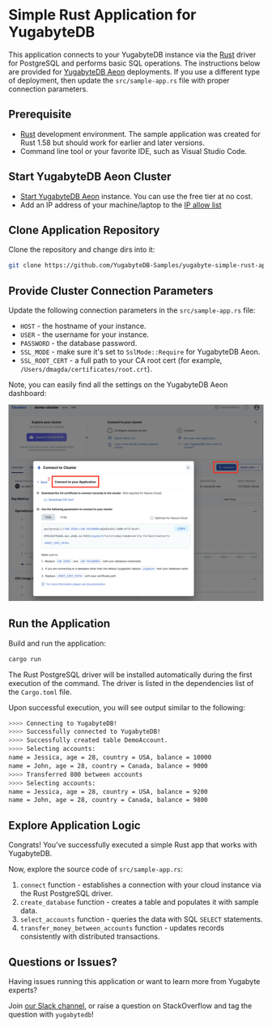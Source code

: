 # Simple Rust Application for YugabyteDB

This application connects to your YugabyteDB instance via the 
[Rust](https://github.com/sfackler/rust-postgres) driver for PostgreSQL and performs basic SQL operations. The instructions below are provided for [YugabyteDB Aeon](https://cloud.yugabyte.com/) deployments. 
If you use a different type of deployment, then update the `src/sample-app.rs` file with proper connection parameters.

## Prerequisite

* [Rust](https://www.rust-lang.org/tools/install) development environment. The sample application was created for Rust 1.58 but should work for earlier and later versions.
* Command line tool or your favorite IDE, such as Visual Studio Code.

## Start YugabyteDB Aeon Cluster

* [Start YugabyteDB Aeon](https://docs.yugabyte.com/latest/yugabyte-cloud/cloud-quickstart/qs-add/) instance. You can use
the free tier at no cost.
* Add an IP address of your machine/laptop to the [IP allow list](https://docs.yugabyte.com/latest/yugabyte-cloud/cloud-secure-clusters/add-connections/#manage-ip-allow-lists)

## Clone Application Repository

Clone the repository and change dirs into it:

```bash
git clone https://github.com/YugabyteDB-Samples/yugabyte-simple-rust-app.git && cd yugabyte-simple-rust-app
```

## Provide Cluster Connection Parameters

Update the following connection parameters in the `src/sample-app.rs` file:
* `HOST` - the hostname of your instance.
* `USER` - the username for your instance.
* `PASSWORD` - the database password.
* `SSL_MODE`  - make sure it's set to `SslMode::Require` for YugabyteDB Aeon.
* `SSL_ROOT_CERT` - a full path to your CA root cert (for example, `/Users/dmagda/certificates/root.crt`). 

Note, you can easily find all the settings on the YugabyteDB Aeon dashboard:

![image](resources/cloud_app_settings.png)

## Run the Application
 
Build and run the application:
```bash
cargo run
```

The Rust PostgreSQL driver will be installed automatically during the first execution of the command. The driver is listed in the dependencies list of the `Cargo.toml` file.

Upon successful execution, you will see output similar to the following:

```bash
>>>> Connecting to YugabyteDB!
>>>> Successfully connected to YugabyteDB!
>>>> Successfully created table DemoAccount.
>>>> Selecting accounts:
name = Jessica, age = 28, country = USA, balance = 10000
name = John, age = 28, country = Canada, balance = 9000
>>>> Transferred 800 between accounts
>>>> Selecting accounts:
name = Jessica, age = 28, country = USA, balance = 9200
name = John, age = 28, country = Canada, balance = 9800
```

## Explore Application Logic

Congrats! You've successfully executed a simple Rust app that works with YugabyteDB.

Now, explore the source code of `src/sample-app.rs`:
1. `connect` function - establishes a connection with your cloud instance via the Rust PostgreSQL driver.
2. `create_database` function - creates a table and populates it with sample data.
3. `select_accounts` function - queries the data with SQL `SELECT` statements.
4. `transfer_money_between_accounts` function - updates records consistently with distributed transactions.

## Questions or Issues?

Having issues running this application or want to learn more from Yugabyte experts?

Join [our Slack channel](https://communityinviter.com/apps/yugabyte-db/register),
or raise a question on StackOverflow and tag the question with `yugabytedb`!
